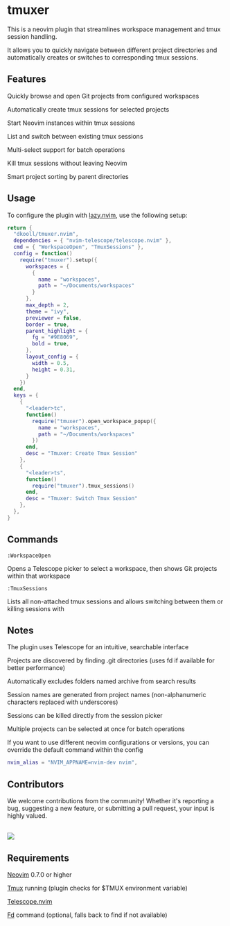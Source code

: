 # tmuxer

This is a neovim plugin that streamlines workspace management and tmux session handling.

It allows you to quickly navigate between different project directories and automatically creates or switches to corresponding tmux sessions.

## Features

Quickly browse and open Git projects from configured workspaces

Automatically create tmux sessions for selected projects

Start Neovim instances within tmux sessions

List and switch between existing tmux sessions

Multi-select support for batch operations

Kill tmux sessions without leaving Neovim

Smart project sorting by parent directories

## Usage

To configure the plugin with [lazy.nvim](https://github.com/folke/lazy.nvim), use the following setup:

```lua
return {
  "dkooll/tmuxer.nvim",
  dependencies = { "nvim-telescope/telescope.nvim" },
  cmd = { "WorkspaceOpen", "TmuxSessions" },
  config = function()
    require("tmuxer").setup({
      workspaces = {
        {
          name = "workspaces",
          path = "~/Documents/workspaces"
        }
      },
      max_depth = 2,
      theme = "ivy",
      previewer = false,
      border = true,
      parent_highlight = {
        fg = "#9E8069",
        bold = true,
      },
      layout_config = {
        width = 0.5,
        height = 0.31,
      }
    })
  end,
  keys = {
    {
      "<leader>tc",
      function()
        require("tmuxer").open_workspace_popup({
          name = "workspaces",
          path = "~/Documents/workspaces"
        })
      end,
      desc = "Tmuxer: Create Tmux Session"
    },
    {
      "<leader>ts",
      function()
        require("tmuxer").tmux_sessions()
      end,
      desc = "Tmuxer: Switch Tmux Session"
    },
  },
}
```

## Commands

`:WorkspaceOpen`

Opens a Telescope picker to select a workspace, then shows Git projects within that workspace

`:TmuxSessions`

Lists all non-attached tmux sessions and allows switching between them or killing sessions with <C-d>

## Notes

The plugin uses Telescope for an intuitive, searchable interface

Projects are discovered by finding .git directories (uses fd if available for better performance)

Automatically excludes folders named archive from search results

Session names are generated from project names (non-alphanumeric characters replaced with underscores)

Sessions can be killed directly from the session picker

Multiple projects can be selected at once for batch operations

If you want to use different neovim configurations or versions, you can override the default command within the config

```lua
nvim_alias = "NVIM_APPNAME=nvim-dev nvim",
```

## Contributors

We welcome contributions from the community! Whether it's reporting a bug, suggesting a new feature, or submitting a pull request, your input is highly valued. <br><br>

<a href="https://github.com/dkooll/tmuxer.nvim/graphs/contributors">
  <img src="https://contrib.rocks/image?repo=dkooll/tmuxer.nvim" />
</a>

## Requirements

[Neovim](https://neovim.io/) 0.7.0 or higher

[Tmux](https://github.com/tmux) running (plugin checks for $TMUX environment variable)

[Telescope.nvim](https://github.com/nvim-telescope/telescope.nvim)

[Fd](https://github.com/sharkdp/fd) command (optional, falls back to find if not available)
